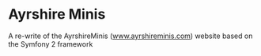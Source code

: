 Ayrshire Minis
===========================

A re-write of the AyrshireMinis (www.ayrshireminis.com) website based on the Symfony 2 framework
